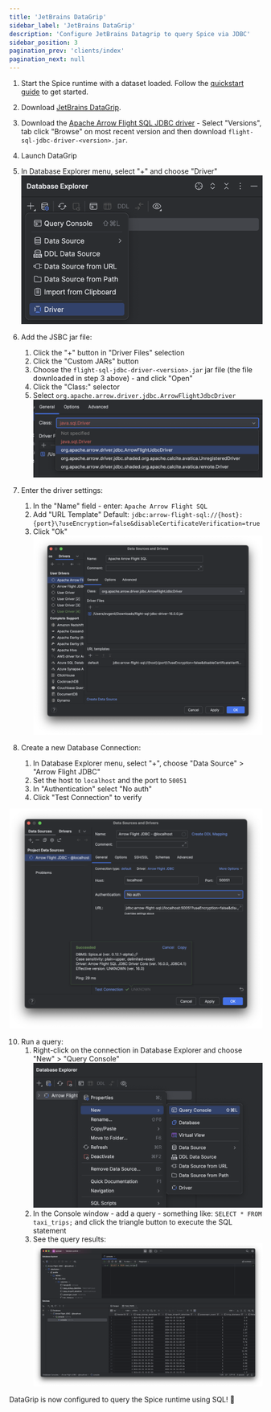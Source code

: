 ```yaml
---
title: 'JetBrains DataGrip'
sidebar_label: 'JetBrains DataGrip'
description: 'Configure JetBrains Datagrip to query Spice via JDBC'
sidebar_position: 3
pagination_prev: 'clients/index'
pagination_next: null
---
```


1. Start the Spice runtime with a dataset loaded. Follow the [quickstart guide](/getting-started) to get started.

2. Download [JetBrains DataGrip](https://www.jetbrains.com/datagrip).

3. Download the [Apache Arrow Flight SQL JDBC driver](https://search.maven.org/search?q=a:flight-sql-jdbc-driver) - Select "Versions", tab click "Browse" on most recent version and then download `flight-sql-jdbc-driver-<version>.jar`.

4. Launch DataGrip

5. In Database Explorer menu, select "+" and choose "Driver"
   ![Data Sources and Drivers menu option](./img/datagrip-1.png 'Data Sources and Drivers menu option')

6. Add the JSBC jar file:

   1. Click the "+" button in "Driver Files" selection
   1. Click the "Custom JARs" button
   1. Choose the `flight-sql-jdbc-driver-<version>.jar` jar file (the file downloaded in step 3 above) - and click "Open"
   1. Click the "Class:" selector
   1. Select `org.apache.arrow.driver.jdbc.ArrowFlightJdbcDriver`
      ![Driver Class selector](./img/datagrip-3.png 'Driver Class selector')

7. Enter the driver settings:

   1. In the "Name" field - enter: `Apache Arrow Flight SQL`
   1. Add "URL Template" Default: `jdbc:arrow-flight-sql://{host}:{port}\?useEncryption=false&disableCertificateVerification=true`
   1. Click "Ok"
      ![Driver creation window](./img/datagrip-4.png 'Driver creation window')

8. Create a new Database Connection:
   1. In Database Explorer menu, select "+", choose "Data Source" > "Arrow Flight JDBC"
   2. Set the host to `localhost` and the port to `50051`
   3. In "Authentication" select "No auth"
   4. Click "Test Connection" to verify

![New Data Source](./img/datagrip-5.png 'New Data Source')

10. Run a query:
    1. Right-click on the connection in Database Explorer and choose "New" > "Query Console"
       ![Create new Query Console](./img/datagrip-6.png 'Create new Query Console')
    1. In the Console window - add a query - something like: `SELECT * FROM taxi_trips;` and click the triangle button to execute the SQL statement
    1. See the query results:
       ![Query Results](./img/datagrip-7.png 'Query Results')

DataGrip is now configured to query the Spice runtime using SQL! 🎉
